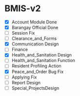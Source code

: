 # BMIS-v2
- [x] Account Module Done
- [x] Barangay Official Done
- [ ] Session Fix
- [ ] Clearance_and_Forms
- [x] Communication Design
- [ ] Finance
- [x] Health_and_Sanitation Design
- [ ] Health_and_Sanitation Function
- [ ] Resident Profiling Action 
- [x] Peace_and_Order Bug Fix
- [ ] Applying Fix 
- [ ] Report Design
- [ ] Special_ProjectsDesign